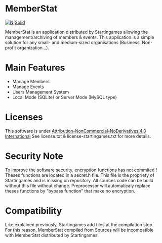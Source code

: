 # MemberStat

[![N|Solid](https://cdn.studio-startingames.com/startingames/images/STAR-LOGOTEXT-software.png)](https://www.studio-startingames.com/)

MemberStat is an application distributed by Startingames allowing the management/archiving of members & events.
This application is a simple solution for any small- and medium-sized organisations (Business, Non-profit organization...).

# Main Features

  - Manage Members
  - Manage Events
  - Users Management System
  - Local Mode (SQLite) or Server Mode (MySQL type)

# Licenses

This software is under [Attribution-NonCommercial-NoDerivatives 4.0 International](https://creativecommons.org/licenses/by-nc-nd/4.0/)
See license.txt & license-startingames.txt for more details.

# Security Note

To improve the software security, encryption functions has not commited !
Theses functions are located in a secret.h file. This file is the propriety of Startingames and is missing on repository.
All sources code can be build without this file without change. Preprocessor will automaticaly replace theses functions by "bypass function" that make no encryption.

# Compatibility

Like explained previously, Startingames add files at the compilation step. For this reason, MemberStat compiled from Sources will be incompatible with MemberStat distributed by Startingames.
